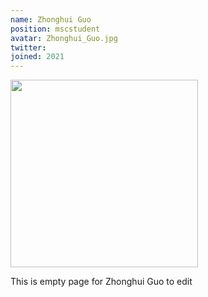 ```yaml
---
name: Zhonghui Guo
position: mscstudent
avatar: Zhonghui_Guo.jpg
twitter:
joined: 2021
---
```


<img width="300" src="{{site.baseurl}}/images/people/{{page.avatar}}" data-action="zoom">

This is empty page for Zhonghui Guo to edit
